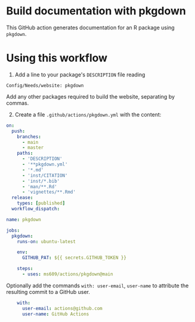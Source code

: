 # Build documentation with pkgdown

This GitHub action generates documentation for an R package using `pkgdown`.

# Using this workflow

1. Add a line to your package's `DESCRIPTION` file reading

`Config/Needs/website: pkgdown`

Add any other packages required to build the website, separating by commas.

2. Create a file `.github/actions/pkgdown.yml` with the content:

```yml
on:
  push:
    branches:
      - main
      - master
    paths:
      - 'DESCRIPTION'
      - '**pkgdown.yml'
      - '*.md'
      - 'inst/CITATION'
      - 'inst/*.bib'
      - 'man/**.Rd'
      - 'vignettes/**.Rmd'
  release:
    types: [published]
  workflow_dispatch:

name: pkgdown

jobs:
  pkgdown:
    runs-on: ubuntu-latest

    env:
      GITHUB_PAT: ${{ secrets.GITHUB_TOKEN }}

    steps:
      - uses: ms609/actions/pkgdown@main
```

Optionally add the commands `with: user-email`, `user-name` to attribute the
resulting commit to a GitHub user.

```yml
    with:
      user-email: actions@github.com
      user-name: GitHub Actions
```
